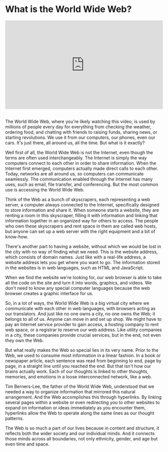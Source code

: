 # What is the World Wide Web?

<style>.embed-container { position: relative; padding-bottom: 56.25%; height: 0; overflow: hidden; max-width: 100%; } .embed-container iframe, .embed-container object, .embed-container embed { position: absolute; top: 0; left: 0; width: 100%; height: 100%; }</style><div class='embed-container'><iframe src='https://www.youtube.com/embed/J8hzJxb0rpc' frameborder='0' allowfullscreen></iframe></div>

<br/>

The World Wide Web, where you're likely watching this video, is used by millions of people every day for everything from checking the weather, ordering food, and chatting with friends to raising funds, sharing news, or starting revolutions. We use it from our computers, our phones, even our cars. It's just there, all around us, all the time. But what is it exactly?

Well first of all, the World Wide Web is not the Internet, even though the terms are often used interchangeably. The Internet is simply the way computers connect to each other in order to share information. When the Internet first emerged, computers actually made direct calls to each other. Today, networks are all around us, so computers can communicate seamlessly. The communication enabled through the Internet has many uses, such as email, file transfer, and conferencing. But the most common use is accessing the World Wide Web.

Think of the Web as a bunch of skyscrapers, each representing a web server, a computer always connected to the Internet, specifically designed to store information and share it. When someone starts a website, they are renting a room in this skyscraper, filling it with information and linking that information together in an organized way for others to access. The people who own these skyscrapers and rent space in them are called web hosts, but anyone can set up a web server with the right equipment and a bit of know-how.

There's another part to having a website, without which we would be lost in the city with no way of finding what we need. This is the website address, which consists of domain names. Just like with a real-life address, a website address lets you get where you want to go. The information stored in the websites is in web languages, such as HTML and JavaScript.

When we find the website we're looking for, our web browser is able to take all the code on the site and turn it into words, graphics, and videos. We don't need to know any special computer languages because the web browser creates a graphic interface for us.

So, in a lot of ways, the World Wide Web is a big virtual city where we communicate with each other in web languages, with browsers acting as our translators. And just like no one owns a city, no one owns the Web; it belongs to all of us. Anyone can move in and set up shop. We might have to pay an Internet service provider to gain access, a hosting company to rent web space, or a registrar to reserve our web address. Like utility companies in a city, these companies provide crucial services, but in the end, not even they own the Web.

But what really makes the Web so special lies in its very name. Prior to the Web, we used to consume most information in a linear fashion. In a book or newspaper article, each sentence was read from beginning to end, page by page, in a straight line until you reached the end. But that isn't how our brains actually work. Each of our thoughts is linked to other thoughts, memories, and emotions in a loose interconnected network, like a web.

Tim Berners-Lee, the father of the World Wide Web, understood that we needed a way to organize information that mirrored this natural arrangement. And the Web accomplishes this through hyperlinks. By linking several pages within a website or even redirecting you to other websites to expand on information or ideas immediately as you encounter them, hyperlinks allow the Web to operate along the same lines as our thought patterns.

The Web is so much a part of our lives because in content and structure, it reflects both the wider society and our individual minds. And it connects those minds across all boundaries, not only ethnicity, gender, and age but even time and space.

